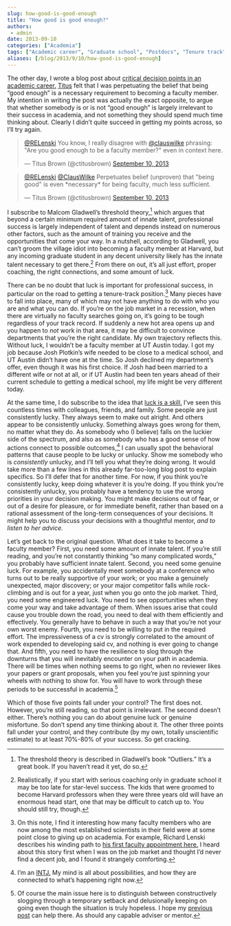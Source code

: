 ```yaml
---
slug: how-good-is-good-enough
title: "How good is good enough?"
authors:
 - admin
date: 2013-09-10
categories: ["Academia"]
tags: ["Academic career", "Graduate school", "Postdocs", "Tenure track"]
aliases: [/blog/2013/9/10/how-good-is-good-enough]
---
```

The other day, I wrote a blog post about [critical decision points in an academic career.](/blog/2013/9/6/from-undergraduate-to-faculty-member-critical-decision-points-in-the-academic-career) [Titus](http://ivory.idyll.org/blog/) felt that I was perpetuating the belief that being “good enough” is a necessary requirement to becoming a faculty member. My intention in writing the post was actually the exact opposite, to argue that whether somebody is or is not “good enough” is largely irrelevant to their success in academia, and not something they should spend much time thinking about. Clearly I didn’t quite succeed in getting my points across, so I’ll try again.

<blockquote class="twitter-tweet" lang="en"><p lang="en" dir="ltr"><a href="https://twitter.com/RELenski">@RELenski</a> You know, I really disagree with <a href="https://twitter.com/ClausWilke">@clauswilke</a> phrasing: &quot;Are you good enough to be a faculty member?&quot; even in context here.</p>&mdash; Titus Brown (@ctitusbrown) <a href="https://twitter.com/ctitusbrown/status/377436924710907904">September 10, 2013</a></blockquote>

<blockquote class="twitter-tweet" data-conversation="none" lang="en"><p lang="en" dir="ltr"><a href="https://twitter.com/RELenski">@RELenski</a> <a href="https://twitter.com/ClausWilke">@ClausWilke</a> Perpetuates belief (unproven) that &quot;being good&quot; is even *necessary* for being faculty, much less sufficient.</p>&mdash; Titus Brown (@ctitusbrown) <a href="https://twitter.com/ctitusbrown/status/377437139094355968">September 10, 2013</a></blockquote>
<script async src="//platform.twitter.com/widgets.js" charset="utf-8"></script>

I subscribe to Malcom Gladwell’s threshold theory,[^1] which argues that beyond a certain minimum required amount of innate talent, professional success is largely independent of talent and depends instead on numerous other factors, such as the amount of training you receive and the opportunities that come your way. In a nutshell, according to Gladwell, you can’t groom the village idiot into becoming a faculty member at Harvard, but any incoming graduate student in any decent university likely has the innate talent necessary to get there.[^2] From there on out, it’s all just effort, proper coaching, the right connections, and some amount of luck.

There can be no doubt that luck is important for professional success, in particular on the road to getting a tenure-track position.[^3] Many pieces have to fall into place, many of which may not have anything to do with who you are and what you can do. If you’re on the job market in a recession, when there are virtually no faculty searches going on, it’s going to be tough regardless of your track record. If suddenly a new hot area opens up and you happen to *not* work in that area, it may be difficult to convince departments that you’re the right candidate. My own trajectory reflects this. Without luck, I wouldn’t be a faculty member at UT Austin today. I got my job because Josh Plotkin’s wife needed to be close to a medical school, and UT Austin didn’t have one at the time. So Josh declined my department’s offer, even though it was his first choice. If Josh had been married to a different wife or not at all, or if UT Austin had been ten years ahead of their current schedule to getting a medical school, my life might be very different today.

At the same time, I do subscribe to the idea that [luck is a skill.](http://www.telegraph.co.uk/technology/3304496/Be-lucky-its-an-easy-skill-to-learn.html) I’ve seen this countless times with colleagues, friends, and family. Some people are just consistently lucky. They always seem to make out alright. And others appear to be consistently unlucky. Something always goes wrong for them, no matter what they do. As somebody who (I believe) falls on the luckier side of the spectrum, and also as somebody who has a good sense of how actions connect to possible outcomes,[^4] I can usually spot the behavioral patterns that cause people to be lucky or unlucky. Show me somebody who is *consistently* unlucky, and I’ll tell you what they’re doing wrong. It would take more than a few lines in this already far-too-long blog post to explain specifics. So I’ll defer that for another time. For now, if you think you’re consistently lucky, keep doing whatever it is you’re doing. If you think you’re consistently unlucky, you probably have a tendency to use the wrong priorities in your decision making. You might make decisions out of fear, or out of a desire for pleasure, or for immediate benefit, rather than based on a rational assessment of the long-term consequences of your decisions. It might help you to discuss your decisions with a thoughtful mentor, *and to listen to her advice.*

Let’s get back to the original question. What does it take to become a faculty member? First, you need some amount of innate talent. If you’re still reading, and you’re not constantly thinking “so many complicated words,” you probably have sufficient innate talent. Second, you need some genuine luck. For example, you accidentally meet somebody at a conference who turns out to be really supportive of your work; or you make a genuinely unexpected, major discovery; or your major competitor falls while rock-climbing and is out for a year, just when you go onto the job market. Third, you need some engineered luck. You need to see opportunities when they come your way and take advantage of them. When issues arise that could cause you trouble down the road, you need to deal with them efficiently and effectively. You generally have to behave in such a way that you’re not your own worst enemy. Fourth, you need to be willing to put in the required effort. The impressiveness of a cv is strongly correlated to the amount of work expended to developing said cv, and nothing is ever going to change that. And fifth, you need to have the resilience to slog through the downturns that you will inevitably encounter on your path in academia. There will be times when nothing seems to go right, when no reviewer likes your papers or grant proposals, when you feel you’re just spinning your wheels with nothing to show for. You will have to work through these periods to be successful in academia.[^5]

Which of those five points fall under your control? The first does not. However, you’re still reading, so that point is irrelevant. The second doesn’t either. There’s nothing you can do about genuine luck or genuine misfortune. So don’t spend any time thinking about it. The other three points fall under your control, and they contribute (by my own, totally unscientific estimate) to at least 70%-80% of your success. So get cracking.

[^1]: The threshold theory is described in Gladwell’s book “Outliers.” It’s a great book. If you haven’t read it yet, do so.

[^2]: Realistically, if you start with serious coaching only in graduate school it may be too late for star-level success. The kids that were groomed to become Harvard professors when they were three years old will have an enormous head start, one that may be difficult to catch up to. You should still try, though.

[^3]: On this note, I find it interesting how many faculty members who are now among the most established scientists in their field were at some point close to giving up on academia. For example, Richard Lenski describes his winding path to [his first faculty appointment here.](http://telliamedrevisited.wordpress.com/2013/09/09/the-good-old-days/) I heard about this story first when I was on the job market and thought I’d never find a decent job, and I found it strangely comforting.

[^4]: I’m an [INTJ.](http://www.16personalities.com/intj-personality) My mind is all about possibilities, and how they are connected to what’s happening right now.

[^5]: Of course the main issue here is to distinguish between constructively slogging through a temporary setback and delusionally keeping on going even though the situation is truly hopeless. I hope my [previous post](/blog/2013/9/6/from-undergraduate-to-faculty-member-critical-decision-points-in-the-academic-career) can help there. As should any capable adviser or mentor.
